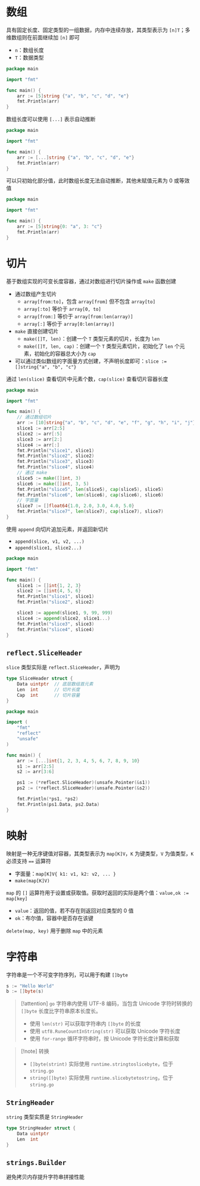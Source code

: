 # 数组

具有固定长度、固定类型的一组数据，内存中连续存放，其类型表示为 `[n]T`；多维数组则在前面继续加 `[n]` 即可
- `n`：数组长度
- `T`：数据类型

```go
package main

import "fmt"

func main() {
	arr := [5]string {"a", "b", "c", "d", "e"}
	fmt.Println(arr)
}
```

数组长度可以使用 `[...]` 表示自动推断

```go
package main

import "fmt"

func main() {
	arr := [...]string {"a", "b", "c", "d", "e"}
	fmt.Println(arr)
}
```

可以只初始化部分值，此时数组长度无法自动推断，其他未赋值元素为 0 或等效值

```go
package main

import "fmt"

func main() {
	arr := [5]string{0: "a", 3: "c"}
	fmt.Println(arr)
}
```

# 切片

基于数组实现的可变长度容器，通过对数组进行切片操作或 `make` 函数创建
- 通过数组产生切片
	- `array[from:to]`，包含 `array[from]` 但不包含 `array[to]`
	- `array[:to]` 等价于 `array[0, to]`
	- `array[from:]` 等价于 `array[from:len(array)]`
	- `array[:]` 等价于 `array[0:len(array)]`
- `make` 直接创建切片
	- `make([]T, len)`：创建一个 `T` 类型元素的切片，长度为 `len`
	- `make([]T, len, cap)`：创建一个 `T` 类型元素切片，初始化了 `len` 个元素，初始化的容器总大小为 `cap`
- 可以通过类似数组的字面量方式创建，不声明长度即可：`slice := []string{"a", "b", "c"}`

通过 `len(slice)` 查看切片中元素个数，`cap(slice)` 查看切片容器长度

```go
package main

import "fmt"

func main() {
	// 通过数组切片
	arr := [10]string{"a", "b", "c", "d", "e", "f", "g", "h", "i", "j"}
	slice1 := arr[2:5]
	slice2 := arr[:5]
	slice3 := arr[2:]
	slice4 := arr[:]
	fmt.Println("slice1", slice1)
	fmt.Println("slice2", slice2)
	fmt.Println("slice3", slice3)
	fmt.Println("slice4", slice4)
	// 通过 make
	slice5 := make([]int, 3)
	slice6 := make([]int, 3, 5)
	fmt.Println("slice5", len(slice5), cap(slice5), slice5)
	fmt.Println("slice6", len(slice6), cap(slice6), slice6)
	// 字面量
	slice7 := []float64{1.0, 2.0, 3.0, 4.0, 5.0}
	fmt.Println("slice7", len(slice7), cap(slice7), slice7)
}
```

使用 `append` 向切片追加元素，并返回新切片
- `append(slice, v1, v2, ...)`
- `append(slice1, slice2...)`

```go
package main

import "fmt"

func main() {
	slice1 := []int{1, 2, 3}
	slice2 := []int{4, 5, 6}
	fmt.Println("slice1", slice1)
	fmt.Println("slice2", slice2)

	slice3 := append(slice1, 9, 99, 999)
	slice4 := append(slice2, slice1...)
	fmt.Println("slice3", slice3)
	fmt.Println("slice4", slice4)
}
```

## `reflect.SliceHeader`

`slice` 类型实际是 `reflect.SliceHeader`，声明为

```go
type SliceHeader struct {
    Data uintptr  // 底层数组首元素
    Len  int      // 切片长度
    Cap  int      // 切片容量
}
```

```go
package main

import (
	"fmt"
	"reflect"
	"unsafe"
)

func main() {
	arr := [...]int{1, 2, 3, 4, 5, 6, 7, 8, 9, 10}
	s1 := arr[2:5]
	s2 := arr[3:6]

	ps1 := (*reflect.SliceHeader)(unsafe.Pointer(&s1))
	ps2 := (*reflect.SliceHeader)(unsafe.Pointer(&s2))

	fmt.Println(*ps1, *ps2)
	fmt.Println(ps1.Data, ps2.Data)
}
```

# 映射

映射是一种无序键值对容器，其类型表示为 `map[K]V`，`K` 为键类型，`V` 为值类型，`K` 必须支持 `==` 运算符
- 字面量：`map[K]V{ k1: v1, k2: v2, ... }`
- `make(map[K]V)`

`map` 的 `[]` 运算符用于设置或获取值。获取时返回的实际是两个值：`value,ok := map[key]`
- `value`：返回的值，若不存在则返回对应类型的 0 值
- `ok`：布尔值，容器中是否存在该键

`delete(map, key)` 用于删除 `map` 中的元素

# 字符串

字符串是一个不可变字符序列，可以用于构建 `[]byte`

```go
s := "Hello World"
b := []byte(s)
```

> [!attention] `go` 字符串内使用 UTF-8 编码，当包含 Unicode 字符时转换的 `[]byte` 长度比字符串原本长度长。
> - 使用 `len(str)` 可以获取字符串内 `[]byte` 的长度
> - 使用 `utf8.RuneCountInString(str)` 可以获取 Unicode 字符长度
> - 使用 `for-range` 循环字符串时，按 Unicode 字符长度计算和获取

 > [!note] 转换
 > -  `[]byte(strint)` 实际使用 `runtime.stringtoslicebyte`，位于 `string.go`
 > - `string([]byte)` 实际使用 `runtime.slicebytetostring`，位于 `string.go`

## `StringHeader`

`string` 类型实质是 `StringHeader`

```go
type StringHeader struct {
    Data uintptr
    Len  int
}
```

## `strings.Builder`

避免拷贝内存提升字符串拼接性能